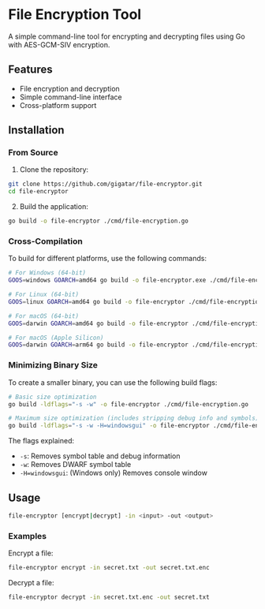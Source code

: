 # File Encryption Tool

A simple command-line tool for encrypting and decrypting files using Go with AES-GCM-SIV encryption.

## Features

- File encryption and decryption
- Simple command-line interface
- Cross-platform support

## Installation

### From Source

1. Clone the repository:
```bash
git clone https://github.com/gigatar/file-encryptor.git
cd file-encryptor
```

2. Build the application:
```bash
go build -o file-encryptor ./cmd/file-encryption.go
```

### Cross-Compilation

To build for different platforms, use the following commands:

```bash
# For Windows (64-bit)
GOOS=windows GOARCH=amd64 go build -o file-encryptor.exe ./cmd/file-encryption.go

# For Linux (64-bit)
GOOS=linux GOARCH=amd64 go build -o file-encryptor ./cmd/file-encryption.go

# For macOS (64-bit)
GOOS=darwin GOARCH=amd64 go build -o file-encryptor ./cmd/file-encryption.go

# For macOS (Apple Silicon)
GOOS=darwin GOARCH=arm64 go build -o file-encryptor ./cmd/file-encryption.go
```

### Minimizing Binary Size

To create a smaller binary, you can use the following build flags:

```bash
# Basic size optimization
go build -ldflags="-s -w" -o file-encryptor ./cmd/file-encryption.go

# Maximum size optimization (includes stripping debug info and symbols)
go build -ldflags="-s -w -H=windowsgui" -o file-encryptor ./cmd/file-encryption.go
```

The flags explained:
- `-s`: Removes symbol table and debug information
- `-w`: Removes DWARF symbol table
- `-H=windowsgui`: (Windows only) Removes console window

## Usage

```bash
file-encryptor [encrypt|decrypt] -in <input> -out <output>
```

### Examples

Encrypt a file:
```bash
file-encryptor encrypt -in secret.txt -out secret.txt.enc
```

Decrypt a file:
```bash
file-encryptor decrypt -in secret.txt.enc -out secret.txt
```
